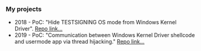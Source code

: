 
<h3>My projects</h3>
<ul>
  <li>2018 - PoC: "Hide TESTSIGNING OS mode from Windows Kernel Driver". <a href="https://github.com/EvMac0/TestSigning_driver">Repo link...</a></li>
  <li>2019 - PoC: "Communication between Windows Kernel Driver shellcode and usermode app via thread hijacking." <a href="https://github.com/EvMac0/UserKernelCommunication">Repo link...</a></li>
</ul>
